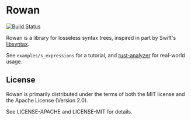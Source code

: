 # Rowan

[![Build Status](https://travis-ci.org/matklad/rowan.svg?branch=master)](https://travis-ci.org/matklad/rowan)

Rowan is a library for losseless syntax trees, inspired in part by
Swift's [libsyntax](https://github.com/apple/swift/tree/5e2c815edfd758f9b1309ce07bfc01c4bc20ec23/lib/Syntax).

See `examples/s_expressions` for a tutorial, and [rust-analyzer](https://github.com/matklad/rust-analyzer/) for real-world usage.

## License

Rowan is primarily distributed under the terms of both the MIT
license and the Apache License (Version 2.0).

See LICENSE-APACHE and LICENSE-MIT for details.
